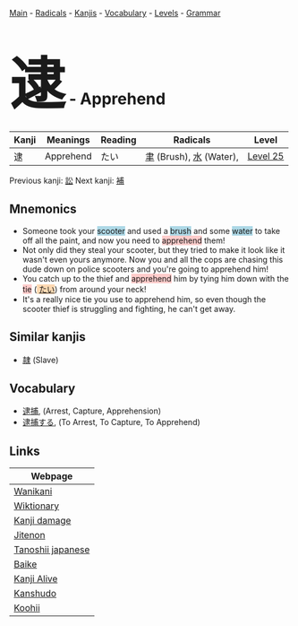 <style> bigfont {font-size: 100px}</style>
[Main](../index.md) -
[Radicals](../radicals.md) -
[Kanjis](../kanjis.md) -
[Vocabulary](../vocabulary.md) -
[Levels](../levels.md) -
[Grammar](../grammar.md)
# <bigfont> 逮</bigfont> - Apprehend 

| Kanji | Meanings | Reading | Radicals | Level |
| --- | --- | --- | --- | --- |
| 逮 | Apprehend | たい | [聿](../radicals/聿.md) (Brush), [水](../radicals/水.md) (Water),  | [Level 25](../levels/wk_level25.md) |

Previous kanji: [訟](訟.md) Next kanji: [補](補.md) 

## Mnemonics
 * Someone took your <span style="background-color:#ADD8E6"> scooter</span> and used a <span style="background-color:#ADD8E6"> brush</span> and some <span style="background-color:#ADD8E6"> water</span> to take off all the paint, and now you need to <span style="background-color:#ffcccb"> apprehend</span> them!
* Not only did they steal your scooter, but they tried to make it look like it wasn't even yours anymore. Now you and all the cops are chasing this dude down on police scooters and you're going to apprehend him!
* You catch up to the thief and <span style="background-color:#ffcccb"> apprehend</span> him by tying him down with the <span style="background-color:#ffcccb"> tie</span> (<span style="background-color:#fed8b1"> [たい](https://jisho.org/search/たい)</span>) from around your neck!
* It's a really nice tie you use to apprehend him, so even though the scooter thief is struggling and fighting, he can't get away.


## Similar kanjis
 * [隷](隷.md) (Slave)


## Vocabulary
 * [逮捕](../vocabulary/逮.md), (Arrest, Capture, Apprehension)
* [逮捕する](../vocabulary/逮.md), (To Arrest, To Capture, To Apprehend)



## Links 

| Webpage |
| --- |
| [Wanikani          ](https://www.wanikani.com/kanji/逮) |
| [Wiktionary        ](https://en.wiktionary.org/wiki/逮) |
| [Kanji damage      ](http://www.kanjidamage.com/kanji/search?utf8=✓&q=逮) |
| [Jitenon           ](https://jitenon.com/kanji/逮) |
| [Tanoshii japanese ](https://www.tanoshiijapanese.com/dictionary/kanji.cfm?k=逮) |
| [Baike             ](https://baike.baidu.com/item/逮) |
| [Kanji Alive       ](https://app.kanjialive.com/逮) |
| [Kanshudo          ](https://www.kanshudo.com/searchmn?q=逮) |
| [Koohii            ](https://kanji.koohii.com/study/kanji/逮) |
